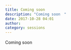 ```yaml
---
title: Coming soon　
description: "Coming soon　"
date: 2017-10-28 04:01
author: 
category: sessions
---
```

Coming soon　